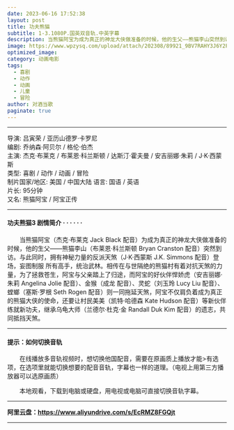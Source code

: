 ```yaml
---
date: 2023-06-16 17:52:38
layout: post
title: 功夫熊猫
subtitle: 1-3.1080P.国英双音轨.中英字幕
description: 当熊猫阿宝为成为真正的神龙大侠做准备的时候，他的生父——熊猫李山突然到访。与此同时，拥有神秘力量的反派天煞登场，妄图制服 所有高手，统治武林....
image: https://www.wpzysq.com/upload/attach/202308/89921_9BV7RAHY3J6Y2PA._webp
optimized_image: 
category: 动画电影
tags:
  - 喜剧
  - 动作
  - 动画
  - 儿童
  - 冒险
author: 对酒当歌
paginate: true
---
```


---

导演: 吕寅荣 / 亚历山德罗·卡罗尼  
编剧: 乔纳森·阿贝尔 / 格伦·伯杰  
主演: 杰克·布莱克 / 布莱恩·科兰斯顿 / 达斯汀·霍夫曼 / 安吉丽娜·朱莉 / J·K·西蒙斯  
类型: 喜剧 / 动作 / 动画 / 冒险  
制片国家/地区: 美国 / 中国大陆
语言: 国语 / 英语  
片长: 95分钟  
又名: 熊猫阿宝 / 阿宝正传  

---

#### 功夫熊猫3  剧情简介 · · · · · ·

　　当熊猫阿宝（杰克·布莱克 Jack Black 配音）为成为真正的神龙大侠做准备的时候，他的生父——熊猫李山（布莱恩·科兰斯顿 Bryan Cranston 配音）突然到访。与此同时，拥有神秘力量的反派天煞（J·K·西蒙斯 J.K. Simmons 配音）登场，妄图制服 所有高手，统治武林。相传在与世隔绝的熊猫村有着对抗天煞的力量，为了拯救苍生，阿宝与父亲踏上了归途，而阿宝的好伙伴悍娇虎（安吉丽娜·朱莉 Angelina Jolie 配音）、金猴（成龙 配音）、灵蛇（刘玉玲 Lucy Liu 配音）、螳螂（塞斯·罗根 Seth Rogen 配音）则一同拖延天煞，阿宝不仅肩负着成为真正的熊猫大侠的使命，还要让村民美美（凯特·哈德森 Kate Hudson 配音）等新伙伴练就新功夫，继承乌龟大师（兰德尔·杜克·金 Randall Duk Kim 配音）的遗志，共同抵挡天煞。  

---

#### 提示：如何切换音轨

　　在线播放多音轨视频时，想切换他国配音，需要在原画质上播放才能>有选项，在选项里就能切换想要的配音音轨，字幕也一样的道理。（电视上用第三方播放器可以选原画质）

　　本地观看，下载到电脑或硬盘，用电视或电脑可直接切换音轨字幕。

---

**阿里云盘：<https://www.aliyundrive.com/s/EcRMZ8FGQjt>**

---

